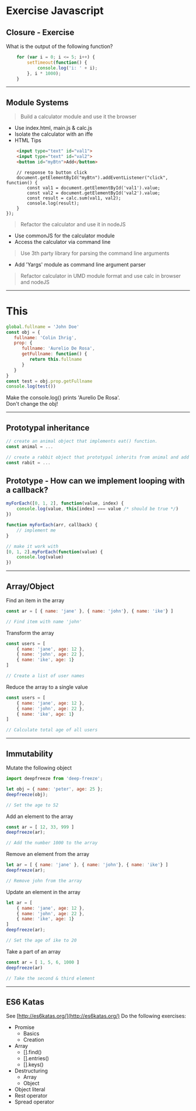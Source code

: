 # Exercise Javascript

## Closure - Exercise

What is the output of the following function?

```javascript
    for (var i = 0; i <= 5; i++) {
        setTimeout(function() {
            console.log('i: ' + i);
        }, i * 1000);
    }
```

----

## Module Systems

> Build a calculator module and use it the browser

- Use index.html, main.js & calc.js
- Isolate the calculator with an iffe
- HTML Tips

```html
    <input type="text" id="val1">
    <input type="text" id="val2">
    <button id="myBtn">Add</button>
```

```
    // response to button click
    document.getElementById("myBtn").addEventListener("click", function() {
        const val1 = document.getElementById('val1').value;
        const val2 = document.getElementById('val2').value;
        const result = calc.sum(val1, val2);
        console.log(result);
    }
});
```

> Refactor the calculator and use it in nodeJS

- Use commonJS for the calculator module
- Access the calculator via command line

> Use 3th party library for parsing the command line arguments

- Add 'Yargs' module as command line argument parser

> Refactor calculator in UMD module format and use calc in browser and nodeJS

----

# This

```js
global.fullname = 'John Doe'
const obj = {
   fullname: 'Colin Ihrig',
   prop: {
      fullname: 'Aurelio De Rosa',
      getFullname: function() {
         return this.fullname
      }
   }
}
const test = obj.prop.getFullname
console.log(test())
```

Make the console.log() prints 'Aurelio De Rosa'.<br>
Don't change the obj!

----

## Prototypal inheritance

```js
// create an animal object that implements eat() function.
const animal = ...

// create a rabbit object that prototypal inherits from animal and add a jump() function.
const rabit = ...
```

## Prototype - How can we implement looping with a callback?

```js
myForEach([0, 1, 2], function(value, index) {
    console.log(value, this[index] === value /* should be true */)
})

function myForEach(arr, callback) {
    // implement me
}

// make it work with
[0, 1, 2].myForEach(function(value) {
    console.log(value)
})
```

---

## Array/Object

Find an item in the array

```js
const ar = [ { name: 'jane' }, { name: 'john'}, { name: 'ike'} ]

// Find item with name 'john'
```

Transform the array

```js
const users = [
    { name: 'jane', age: 12 },
    { name: 'john', age: 22 },
    { name: 'ike', age: 1}
]

// Create a list of user names
```

Reduce the array to a single value

```js
const users = [
    { name: 'jane', age: 12 },
    { name: 'john', age: 22 },
    { name: 'ike', age: 1}
]

// Calculate total age of all users
```

---

## Immutability

Mutate the following object

```js
import deepfreeze from 'deep-freeze';

let obj = { name: 'peter', age: 25 };
deepfreeze(obj);

// Set the age to 52
```

Add an element to the array

```js
const ar = [ 12, 33, 999 ]
deepfreeze(ar);

// Add the number 1000 to the array
```

Remove an element from the array

```js
let ar = [ { name: 'jane' }, { name: 'john'}, { name: 'ike'} ]
deepfreeze(ar);

// Remove john from the array
```

Update an element in the array

```js
let ar = [
    { name: 'jane', age: 12 },
    { name: 'john', age: 22 },
    { name: 'ike', age: 1}
]
deepfreeze(ar);

// Set the age of ike to 20
```

Take a part of an array

```js
const ar = [ 1, 5, 6, 1000 ]
deepfreeze(ar)

// Take the second & third element
```

---

## ES6 Katas

See [http://es6katas.org/](http://es6katas.org/)
Do the following exercises:

- Promise
    + Basics
    + Creation
- Array
    + [].find()
    + [].entries()
    + [].keys()
- Destructuring
    + Array
    + Object
- Object literal
- Rest operator
- Spread operator


